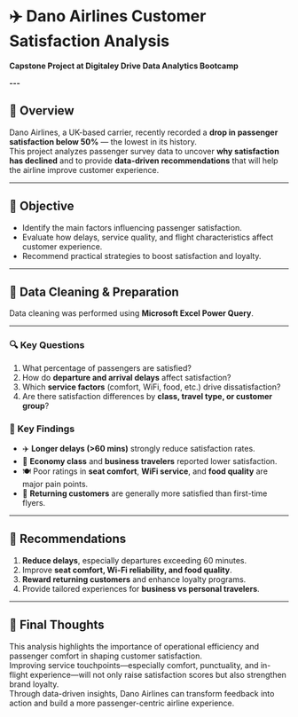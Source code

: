 # ✈️ Dano Airlines Customer Satisfaction Analysis  

**Capstone Project at Digitaley Drive Data Analytics Bootcamp**

**---**

## 🧭 Overview  
Dano Airlines, a UK-based carrier, recently recorded a **drop in passenger satisfaction below 50%** — the lowest in its history.  
This project analyzes passenger survey data to uncover **why satisfaction has declined** and to provide **data-driven recommendations** that will help the airline improve customer experience.

---

## 🎯 Objective  
- Identify the main factors influencing passenger satisfaction.  
- Evaluate how delays, service quality, and flight characteristics affect customer experience.  
- Recommend practical strategies to boost satisfaction and loyalty.  

---

## 🧹 Data Cleaning & Preparation  
Data cleaning was performed using **Microsoft Excel Power Query**.


---

### 🔍 Key Questions  
1. What percentage of passengers are satisfied?  
2. How do **departure and arrival delays** affect satisfaction?  
3. Which **service factors** (comfort, WiFi, food, etc.) drive dissatisfaction?  
4. Are there satisfaction differences by **class, travel type, or customer group**?

### 📌 Key Findings  
- ✈️ **Longer delays (>60 mins)** strongly reduce satisfaction rates.  
- 💺 **Economy class** and **business travelers** reported lower satisfaction.  
- 🍽️ Poor ratings in **seat comfort**, **WiFi service**, and **food quality** are major pain points.  
- 🔁 **Returning customers** are generally more satisfied than first-time flyers.  

---

## 🚀 Recommendations

1. **Reduce delays**, especially departures exceeding 60 minutes.
2. Improve **seat comfort, Wi-Fi reliability, and food quality**.
3. **Reward returning customers** and enhance loyalty programs.
4. Provide tailored experiences for **business vs personal travelers**.

---

## 🎯 Final Thoughts  
This analysis highlights the importance of operational efficiency and passenger comfort in shaping customer satisfaction.  
Improving service touchpoints—especially comfort, punctuality, and in-flight experience—will not only raise satisfaction scores but also strengthen brand loyalty.  
Through data-driven insights, Dano Airlines can transform feedback into action and build a more passenger-centric airline experience.  
